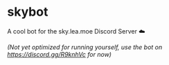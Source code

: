# skybot
A cool bot for the sky.lea.moe Discord Server ☁️

*(Not yet optimized for running yourself, use the bot on https://discord.gg/R9knhVc for now)*
